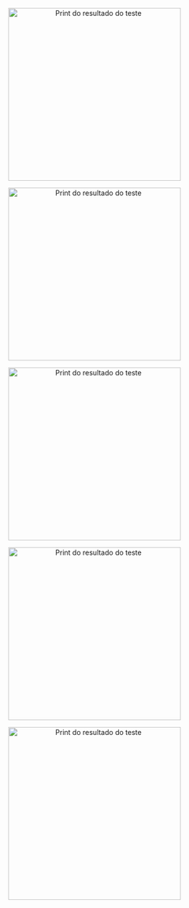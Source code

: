 

<p align="center">
  <img alt="Print do resultado do teste" src="https://github.com/rxaviersantos/opensource/assets/85380530/424d93c3-a738-421e-b5f2-288c6b845886" "height="200px" width="350px"> </p>


<p align="center">
  <img alt="Print do resultado do teste" src="https://github.com/rxaviersantos/opensource/assets/85380530/825b250e-5a9a-40a4-91c3-70b5472e0fc4" "height="200px" width="350px"> </p>



<p align="center">
  <img alt="Print do resultado do teste" src="https://github.com/rxaviersantos/opensource/assets/85380530/22715b0e-da8a-4cee-a30d-d0bb9b6c598c" "height="200px" width="350px"> </p>


<p align="center">
  <img alt="Print do resultado do teste" src="https://github.com/rxaviersantos/opensource/assets/85380530/2ba40be2-f204-4286-99b5-a9f78261e235" "height="200px" width="350px"> </p>

<p align="center">
  <img alt="Print do resultado do teste" src="https://github.com/rxaviersantos/opensource/assets/85380530/adf8e5fb-a947-465f-bef0-94e08007ee22" "height="200px" width="350px"> </p>


